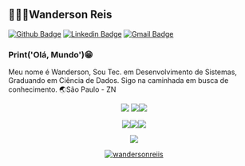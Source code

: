 ## 👨🏾‍💻Wanderson Reis

[![Github Badge](https://camo.githubusercontent.com/2c474eebc0b579426e4725a3c709dd9567b376e338c60d630bb268d977b7fb19/68747470733a2f2f696d672e736869656c64732e696f2f62616467652f2d4769746875622d3030303f7374796c653d666c61742d737175617265266c6f676f3d476974687562266c6f676f436f6c6f723d7768697465266c696e6b3d68747470733a2f2f6769746875622e636f6d2f6476646e6f74666f756e64)](https://github.com/wandersonreiis)  [![Linkedin Badge](https://camo.githubusercontent.com/bcc835f89077daa2ecf5d7eefd1d1c1a3a3db99f380559a5f67d56b05875b44a/68747470733a2f2f696d672e736869656c64732e696f2f62616467652f2d4c696e6b6564496e2d626c75653f7374796c653d666c61742d737175617265266c6f676f3d4c696e6b6564696e266c6f676f436f6c6f723d7768697465266c696e6b3d68747470733a2f2f7777772e6c696e6b6564696e2e636f6d2f696e2f64617669642d73616e746f732d6134383230343162322f)](https://www.linkedin.com/in/wandersonreiis/)  [![Gmail Badge](https://camo.githubusercontent.com/fe4b580102f0dab012cdf5cadceb57952b51dab20403f8ebd04f71a501565a1f/68747470733a2f2f696d672e736869656c64732e696f2f62616467652f2d476d61696c2d6331343433383f7374796c653d666c61742d737175617265266c6f676f3d476d61696c266c6f676f436f6c6f723d7768697465266c696e6b3d6d61696c746f3a636f6e7461746f2e64766473616e746f7340676d61696c2e636f6d)](mailto:wwmaggot@gmail.com)

### [](https://github.com/dvdnotfound#opa-tudo-certo)Print('Olá, Mundo')😁


Meu nome é Wanderson, Sou Tec. em Desenvolvimento de Sistemas, Graduando em Ciência de Dados. Sigo na caminhada em busca de conhecimento.
🌏São Paulo - ZN
<p align = "center">
<img src="https://img.icons8.com/color/96/000000/html-5--v1.png"/> <img src="https://img.icons8.com/color/96/000000/css3.png"/><img src="https://img.icons8.com/color/96/000000/javascript.png"/>
  </p>
  
  
  





<p align = "center">
<img src="https://img.icons8.com/color/96/000000/python.png"/><img    src="https://img.icons8.com/fluent/96/000000/php.png"/><img     src="https://img.icons8.com/color/96/000000/power-bi.png"/>
  </p>

<p align = "center">
  <a href="https://github.com/wandersonreiis"><img src="https://github-readme-stats.vercel.app/api/top-langs/?username=wandersonreiis&layout=compact&theme=dark"/></a> 
  </p>
  <p align = "center">
  <a href="https://github.com/wandersonreiis"><img src="https://github-readme-stats.vercel.app/api?username=wandersonreiis&show_icons=true&theme=dark&include_all_commits=true&count_private=true" alt="wandersonreiis"/></a>
</p> 
